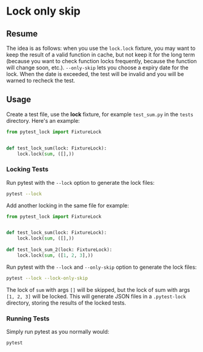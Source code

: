 # Lock only skip

## Resume
The idea is as follows: when you use the `lock.lock` fixture, you may want to keep the result of a valid function in cache, but not keep it for the long term (because you want to check function locks frequently, because the function will change soon, etc.). `--only-skip` lets you choose a expiry date for the lock. When the date is exceeded, the test will be invalid and you will be warned to recheck the test.

## Usage
Create a test file, use the __lock__ fixture, for example `test_sum.py` in the `tests` directory. Here's an example:

```python
from pytest_lock import FixtureLock


def test_lock_sum(lock: FixtureLock):
    lock.lock(sum, ([],))
```

### Locking Tests
Run pytest with the `--lock` option to generate the lock files:

```bash
pytest --lock
```

Add another locking in the same file for example:

```python
from pytest_lock import FixtureLock


def test_lock_sum(lock: FixtureLock):
    lock.lock(sum, ([],))
    
def test_lock_sum_2(lock: FixtureLock):
    lock.lock(sum, ([1, 2, 3],))
```

Run pytest with the `--lock` and `--only-skip` option to generate the lock files:

```bash
pytest --lock --lock-only-skip
```
The lock of `sum` with args `[]` will be skipped, but the lock of sum with args `[1, 2, 3]` will be locked.
This will generate JSON files in a `.pytest-lock` directory, storing the results of the locked tests.

### Running Tests

Simply run pytest as you normally would:

```bash
pytest
```